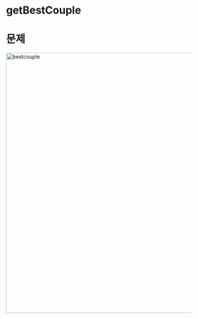 # getBestCouple

# 문제
<img width="703" alt="bestcouple" src="https://user-images.githubusercontent.com/24884819/56495053-5aa2d580-652f-11e9-8a7d-4851018ecf7a.png">

